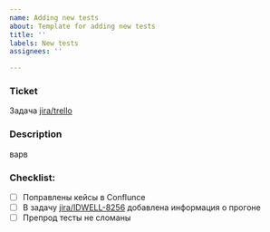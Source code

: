 ```yaml
---
name: Adding new tests
about: Template for adding new tests
title: ''
labels: New tests
assignees: ''

---
```


### Ticket
Задача [jira/trello](https://idwell.atlassian.net/browse/) 

### Description
варв

### Checklist:
- [ ] Поправлены кейсы в Conflunce
- [ ] В задачу [jira/IDWELL-8256](https://idwell.atlassian.net/browse/IDWELL-8256) добавлена информация о прогоне
- [ ] Препрод тесты не сломаны
